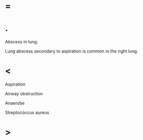 # =

# .

Abscess in lung.

Lung abscess secondary to aspiration is common in the right lung.

# <

Aspiration

Airway obstruction

Anaerobe

Streptococcus aureus

# >
